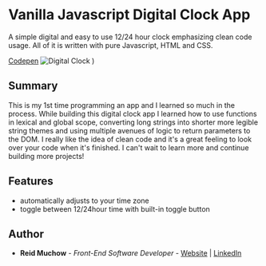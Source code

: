 # Vanilla Javascript Digital Clock App

A simple digital and easy to use 12/24 hour clock emphasizing clean code usage.  All of it is written with pure Javascript, HTML and CSS.

[Codepen](https://codepen.io/reid-muchow/pen/yLyJyzd)
![Digital Clock](https://github.com/ram071985/digital-clock-app/blob/master/Screen%20Shot%202019-12-09%20at%208.08.12%20PM.png)
)
## Summary

This is my 1st time programming an app and I learned so much in the process.  While building this digital clock app I learned how to use functions in lexical and global scope, converting long strings into shorter more legible string themes and using multiple avenues of logic to return parameters to the DOM.  I really like the idea of clean code and it's a great feeling to look over your code when it's finished.  I can't wait to learn more and continue building more projects!

## Features

- automatically adjusts to your time zone
- toggle between 12/24hour time with built-in toggle button

## Author 

* **Reid Muchow** - *Front-End Software Developer* - [Website](https://www.reidmuchow.com) | [LinkedIn](https://www.linkedin.com/in/reidmuchow/)





